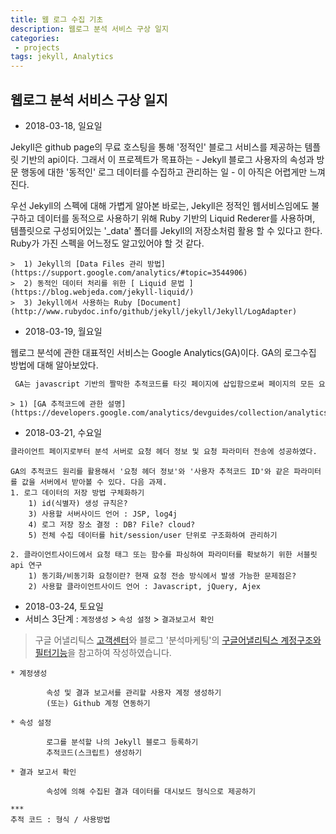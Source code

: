 ```yaml
---
title: 웹 로그 수집 기초
description: 웹로그 분석 서비스 구상 일지
categories:
 - projects
tags: jekyll, Analytics
---
```




<!-- more -->



## 웹로그 분석 서비스 구상 일지

* 2018-03-18, 일요일

 Jekyll은 github page의 무료 호스팅을 통해 '정적인' 블로그 서비스를 제공하는 템플릿 기반의 api이다. 그래서 이 프로젝트가 목표하는 - Jekyll 블로그 사용자의 속성과 방문 행동에 대한 '동적인' 로그 데이터를 수집하고 관리하는 일 - 이 아직은 어렵게만 느껴진다.

 우선 Jekyll의 스펙에 대해 가볍게 알아본 바로는, Jekyll은 정적인 웹서비스임에도 불구하고 데이터를 동적으로 사용하기 위해 Ruby 기반의 Liquid Rederer를 사용하며, 템플릿으로 구성되어있는 '_data' 폴더를 Jekyll의 저장소처럼 활용 할 수 있다고 한다. Ruby가 가진 스펙을 어느정도 알고있어야 할 것 같다.

    >  1) Jekyll의 [Data Files 관리 방법](https://support.google.com/analytics/#topic=3544906) 
    >  2) 동적인 데이터 처리를 위한 [ Liquid 문법 ](https://blog.webjeda.com/jekyll-liquid/) 
    >  3) Jekyll에서 사용하는 Ruby [Document](http://www.rubydoc.info/github/jekyll/jekyll/Jekyll/LogAdapter)


* 2018-03-19, 월요일

 웹로그 분석에 관한 대표적인 서비스는 Google Analytics(GA)이다. GA의 로그수집 방법에 대해 알아보았다.
```sh
 GA는 javascript 기반의 짤막한 추적코드를 타깃 페이지에 삽입함으로써 페이지의 모든 요청 및 로그 정보를 GA의 서버로 전송한다. 추적코드 내에는 1x1의 투명한 이미지 소스가 포함되어있으며, 타깃 페이지 내 요청발생시 이미지 URL에 요청 헤더정보와 수집한 로그 정보를 쿼리스트링 형식으로 포함하여 전송한다.
```
	> 1) [GA 추적코드에 관한 설명](https://developers.google.com/analytics/devguides/collection/analyticsjs/)

* 2018-03-21, 수요일
```sh
클라이언트 페이지로부터 분석 서버로 요청 헤더 정보 및 요청 파라미터 전송에 성공하였다.
```
	GA의 추적코드 원리를 활용해서 '요청 헤더 정보'와 '사용자 추적코드 ID'와 같은 파라미터를 값을 서버에서 받아볼 수 있다. 다음 과제.
    1. 로그 데이터의 저장 방법 구체화하기
    	1) id(식별자) 생성 규칙은?
    	3) 사용할 서버사이드 언어 : JSP, log4j
        4) 로그 저장 장소 결정 : DB? File? cloud?
        5) 전체 수집 데이터를 hit/session/user 단위로 구조화하여 관리하기
        
    2. 클라이언트사이드에서 요청 태그 또는 함수를 파싱하여 파라미터를 확보하기 위한 서블릿 api 연구
        1) 동기화/비동기화 요청이란? 현재 요청 전송 방식에서 발생 가능한 문제점은?
        2) 사용할 클라이언트사이드 언어 : Javascript, jQuery, Ajex

* 2018-03-24, 토요일
* 서비스 3단계 : `계정생성` > `속성 설정` > `결과보고서 확인`
> 구글 어낼리틱스 [고객센터](https://support.google.com/analytics/#topic=3544906)와 블로그 '분석마케팅'의 [구글어낼리틱스 계정구조와 필터기능](http://analyticsmarketing.co.kr/digital-analytics/google-analytics/307/)을 참고하여 작성하였습니다. 

	* 계정생성

            속성 및 결과 보고서를 관리할 사용자 계정 생성하기
            (또는) Github 계정 연동하기

    * 속성 설정
			
            로그를 분석할 나의 Jekyll 블로그 등록하기
            추적코드(스크립트) 생성하기

    * 결과 보고서 확인

        	속성에 의해 수집된 결과 데이터를 대시보드 형식으로 제공하기

	***
    추적 코드 : 형식 / 사용방법 
    

